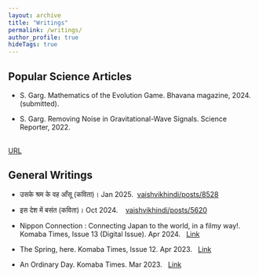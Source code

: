 ```yaml
---
layout: archive
title: "Writings"
permalink: /writings/
author_profile: true
hideTags: true
---
```




## Popular Science Articles

- S. Garg. Mathematics of the Evolution Game. Bhavana magazine, 2024. (submitted).

- S. Garg. Removing Noise in Gravitational-Wave Signals. Science Reporter, 2022.
&nbsp;
<br/>
<i class="fa fa-external-link-alt"></i>
<a href="http://nopr.niscpr.res.in/handle/123456789/61105">URL</a>


## General Writings

- उसके श्रम के वह आँसू (कविता)। Jan 2025. 
<i class="fa fa-external-link-alt">&nbsp;</i>[vaishvikhindi/posts/8528](https://vaishvikhindi.com/posts/8528)

- इस देश में बसंत (कविता)। Oct 2024.
&nbsp;
<i class="fa fa-external-link-alt">&nbsp;</i>[vaishvikhindi/posts/5620](https://vaishvikhindi.com/posts/5620)

- Nippon Connection : Connecting Japan to the world, in a filmy way!. Komaba Times, Issue 13 (Digital Issue). Apr 2024.
&nbsp;
<i class="fa fa-link"></i>
<a href="https://online.fliphtml5.com/parat/aehs/#p=1">Link</a>

- The Spring, here. Komaba Times, Issue 12. Apr 2023.
&nbsp;
<i class="fa fa-link"></i>
<a href="https://www.komabatimes.com/post/the-spring-here">Link</a>

- An Ordinary Day. Komaba Times. Mar 2023.
&nbsp;
<i class="fa fa-link"></i>
<a href="https://www.komabatimes.com/post/an-ordinary-day">Link</a>

